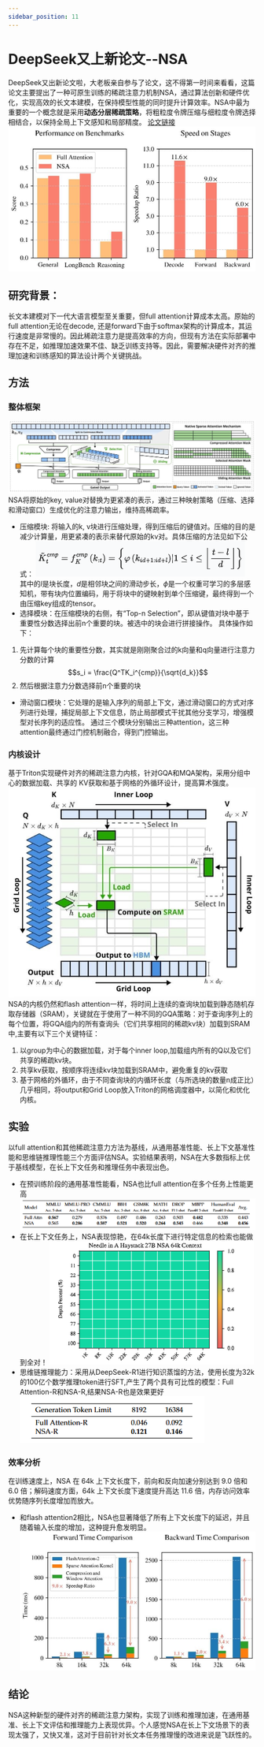 ```yaml
---
sidebar_position: 11
---
```


# DeepSeek又上新论文--NSA

DeepSeek又出新论文啦，大老板亲自参与了论文，这不得第一时间来看看，这篇论文主要提出了一种可原生训练的稀疏注意力机制NSA，通过算法创新和硬件优化，实现高效的长文本建模，在保持模型性能的同时提升计算效率。NSA中最为重要的一个概念就是采用**动态分层稀疏策略**，将粗粒度令牌压缩与细粒度令牌选择相结合，以保持全局上下文感知和局部精度。
[论文链接](https://arxiv.org/pdf/2502.11089)
![alt text](img/NSA_comparison_full_attn.png)

## 研究背景：
长文本建模对下一代大语言模型至关重要，但full attention计算成本太高。原始的full attention无论在decode, 还是forward下由于softmax架构的计算成本，其运行速度是非常慢的。因此稀疏注意力是提高效率的方向，但现有方法在实际部署中存在不足，如推理加速效果不佳、缺乏训练支持等。因此，需要解决硬件对齐的推理加速和训练感知的算法设计两个关键挑战。
## 方法
### 整体框架
![结构](img/NSA_structure.jpeg)
NSA将原始的key, value对替换为更紧凑的表示，通过三种映射策略（压缩、选择和滑动窗口）生成优化的注意力输出，维持高稀疏率。
- 压缩模块: 将输入的k, v块进行压缩处理，得到压缩后的键值对。压缩的目的是减少计算量，用更紧凑的表示来替代原始的kv对。具体压缩的方法见如下公式：
![alt text](img/NSA_computation.png)  
其中的$l$是块长度，$d$是相邻块之间的滑动步长，$\phi$是一个权重可学习的多层感知机，带有块内位置编码，用于将块中的键映射到单个压缩键，最终得到一个由压缩key组成的tensor。
- 选择模块：在压缩模块的右侧，有“Top-n Selection”，即从键值对块中基于重要性分数选择出前n个重要的块。被选中的块会进行拼接操作。
具体操作如下：  
1. 先计算每个块的重要性分数，其实就是刚刚聚合过的k向量和q向量进行注意力分数的计算
$$s_i = \frac{Q^TK_i^{cmp}}{\sqrt{d_k}}$$
2. 然后根据注意力分数选择前n个重要的块
- 滑动窗口模块：它处理的是输入序列的局部上下文，通过滑动窗口的方式对序列进行处理，捕捉局部上下文信息，防止局部模式干扰其他分支学习，增强模型对长序列的适应性。
通过三个模块分别输出三种attention，这三种attention最终通过门控机制融合，得到门控输出。

### 内核设计
基于Triton实现硬件对齐的稀疏注意力内核，针对GQA和MQA架构，采用分组中心的数据加载、共享的 KV获取和基于网格的外循环设计，提高算术强度。
![内核设计](img/NSA_hardware.jpeg)
NSA的内核仍然和flash attention一样，将时间上连续的查询块加载到静态随机存取存储器（SRAM），关键就在于使用了一种不同的GQA策略：对于查询序列上的每个位置，将GQA组内的所有查询头（它们共享相同的稀疏kv块）加载到SRAM中,主要有以下三个关键特征：
1. 以group为中心的数据加载，对于每个inner loop,加载组内所有的Q以及它们共享的稀疏kv块。
2. 共享kv获取，按顺序将连续kv块加载到SRAM中，避免重复的kv获取
3. 基于网格的外循环，由于不同查询块的内循环长度（与所选块的数量n成正比）几乎相同，将output和Grid Loop放入Triton的网格调度器中，以简化和优化内核。
## 实验
以full attention和其他稀疏注意力方法为基线，从通用基准性能、长上下文基准性能和思维链推理性能三个方面评估NSA。实验结果表明，NSA在大多数指标上优于基线模型，在长上下文任务和推理任务中表现出色。
- 在预训练阶段的通用基准性能看，NSA也比full attention在多个任务上性能更高
![实验结果1](img/NSA_comparison_detail.png)
- 在长上下文任务上，NSA表现惊艳，在64k长度下进行特定信息的检索也能做到全对！
![实验结果2](img/NSA_needle.png)
- 思维链推理能力：采用从DeepSeek-R1进行知识蒸馏的方法，使用长度为32k的100亿个数学推理token进行SFT,产生了两个具有可比性的模型：Full Attention-R和NSA-R,结果NSA-R也是效果更好  
![实验结果3](img/NSA_math.png)

### 效率分析
在训练速度上，NSA 在 64k 上下文长度下，前向和反向加速分别达到 9.0 倍和 6.0 倍；解码速度方面，64k 上下文长度下速度提升高达 11.6 倍，内存访问效率优势随序列长度增加而放大。
- 和flash attention2相比，NSA也显著降低了所有上下文长度下的延迟，并且随着输入长度的增加，这种提升愈发明显。
![实验结果4](img/NSA_flash_attention2.jpeg)

## 结论
NSA这种新型的硬件对齐的稀疏注意力架构，实现了训练和推理加速，在通用基准、长上下文评估和推理能力上表现优异。个人感觉NSA在长上下文场景下的表现太强了，又快又准，这对于目前针对长文本任务推理慢的改进来说是飞跃性的。
